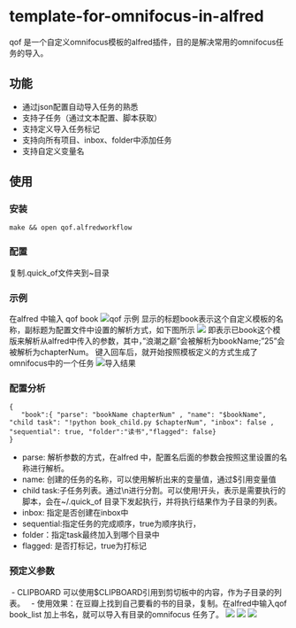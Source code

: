 # template-for-omnifocus-in-alfred

qof 是一个自定义omnifocus模板的alfred插件，目的是解决常用的omnifocus任务的导入。

## 功能
  - 通过json配置自动导入任务的熟悉
  - 支持子任务（通过文本配置、脚本获取）
  - 支持定义导入任务标记
  - 支持向所有项目、inbox、folder中添加任务
  - 支持自定义变量名
## 使用
### 安装
  ```make && open qof.alfredworkflow```
### 配置
  复制.quick\_of文件夹到\~目录
### 示例
  在alfred 中输入 qof book
  ![][image-1]
  显示的标题book表示这个自定义模板的名称，副标题为配置文件中设置的解析方式，如下图所示
  ![][image-2]
  即表示已book这个模版来解析从alfred中传入的参数，其中，”浪潮之巅”会被解析为bookName;”25”会被解析为chapterNum。
  键入回车后，就开始按照模板定义的方式生成了omnifocus中的一个任务
  ![][image-3]
### 配置分析
 ```
 {
    "book":{ "parse": "bookName chapterNum" , "name": "$bookName", "child task": "!python book_child.py $chapterNum", "inbox": false , "sequential": true, "folder":"读书","flagged": false}
}
```
  - parse: 解析参数的方式，在alfred 中，配置名后面的参数会按照这里设置的名称进行解析。
  - name: 创建的任务的名称，可以使用解析出来的变量值，通过$引用变量值
  - child task:子任务列表。通过\\n进行分割。可以使用!开头，表示是需要执行的脚本，会在\~/.quick\_of 目录下发起执行，并将执行结果作为子目录的列表。
  - inbox: 指定是否创建在inbox中
  - sequential:指定任务的完成顺序，true为顺序执行，
  - folder：指定task最终加入到哪个目录中
  - flagged: 是否打标记，true为打标记
### 预定义参数
  - CLIPBOARD 可以使用$CLIPBOARD引用到剪切板中的内容，作为子目录的列表。
   - 使用效果：在豆瓣上找到自己要看的书的目录，复制。在alfred中输入qof book_list 加上书名，就可以导入有目录的omnifocus 任务了。
![][image-4]
![][image-5]
![](https://oeu8f0i18.qnssl.com/qof_book_list_result_demo.png)
      

[image-1]:	https://oeu8f0i18.qnssl.com/Screen%20Shot%202017-05-20%20at%2018.16.10.png "qof 示例"
[image-2]:	https://oeu8f0i18.qnssl.com/Screen%20Shot%202017-05-20%20at%2018.19.20.png
[image-3]:	https://oeu8f0i18.qnssl.com/qof_book_result_demo2.png "导入结果"
[image-4]:	https://oeu8f0i18.qnssl.com/qof_book_list_douban_list.png
[image-5]:	https://oeu8f0i18.qnssl.com/qof_book_list_with_param.png
